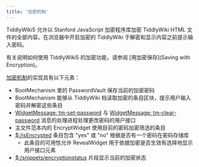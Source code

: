 ```yaml
---
title: '加密机制'
---
```


TiddlyWiki5 允许以 Stanford JavaScript 加密程序库加密 TiddlyWiki HTML 文件的全部内容。在浏览器中开启加密的 TiddlyWiki 于解密和显示内容之前提示输入密码。

有关说明如何使用 TiddlyWiki5 的加密功能，请参阅 [用加密保存](Saving with Encryption)。

[加密机制](EncryptionMechanism)的实现具有以下元素：

* BootMechanism 里的 PasswordVault 保存当前的加密密码
* BootMechanism 能够从 TiddlyWiki 档读取加密的条目区块，提示用户输入密码并解密这些条目
* [WidgetMessage: tm-set-password](#WidgetMessage%3A%20tm-set-password) 与 [WidgetMessage: tm-clear-password](#WidgetMessage%3A%20tm-clear-password) 消息的处理进程处理更改密码的用户接口
* 主文件范本内的 EncryptWidget 使用目前的密码加密筛选的条目
* [$:/isEncrypted](#%24%3A/isEncrypted) 条目包含 "yes" 或 "no" 根据是否有一个密码在密码存储库
    * 此条目的可用性允许 RevealWidget 用于依据加密是否生效有选择地显示用户接口元素
* [$:/snippets/encryptionstatus](#%24%3A/snippets/encryptionstatus) 片段显示当前的加密状态
